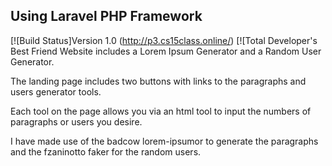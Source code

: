 ## Using Laravel PHP Framework

[![Build Status]Version 1.0 (http://p3.cs15class.online/)
[![Total
Developer's Best Friend Website includes a Lorem Ipsum Generator and a Random User Generator.

The landing page includes two buttons with links to the paragraphs and users generator tools.

Each tool on the page allows you via an html tool to input the numbers of paragraphs or users you desire.

I have made use of the badcow lorem-ipsumor  to generate the paragraphs and the fzaninotto faker for the random users.
